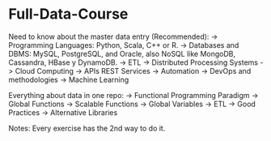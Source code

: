 # Full-Data-Course

Need to know about the master data entry (Recommended):
    -> Programming Languages: Python, Scala, C++ or R.
    -> Databases and DBMS: MySQL, PostgreSQL, and Oracle, also NoSQL like MongoDB, 
    Cassandra, HBase y DynamoDB.
    -> ETL
    -> Distributed Processing Systems
    -> Cloud Computing
    -> APIs REST Services
    -> Automation
    -> DevOps and methodologies 
    -> Machine Learning

Everything about data in one repo:
    -> Functional Programming Paradigm 
    -> Global Functions
    -> Scalable Functions
    -> Global Variables
    -> ETL
    -> Good Practices 
    -> Alternative Libraries

Notes: Every exercise has the 2nd way to do it.
